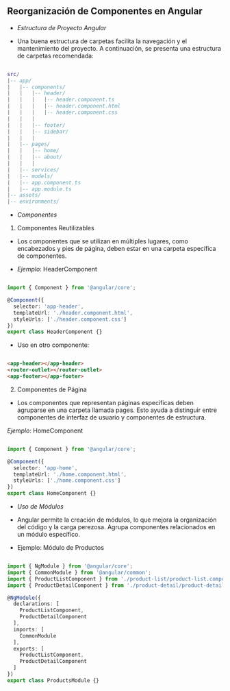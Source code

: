 ## Reorganización de Componentes en Angular

- *Estructura de Proyecto Angular*

- Una buena estructura de carpetas facilita la navegación y el mantenimiento del proyecto. A continuación, se presenta una estructura de carpetas recomendada:

```lua

src/
|-- app/
|   |-- components/
|   |   |-- header/
|   |   |   |-- header.component.ts
|   |   |   |-- header.component.html
|   |   |   |-- header.component.css
|   |   |
|   |   |-- footer/
|   |   |-- sidebar/
|   |   |
|   |-- pages/
|   |   |-- home/
|   |   |-- about/
|   |   |
|   |-- services/
|   |-- models/
|   |-- app.component.ts
|   |-- app.module.ts
|-- assets/
|-- environments/
```

- *Componentes*

1. Componentes Reutilizables

- Los componentes que se utilizan en múltiples lugares, como encabezados y pies de página, deben estar en una carpeta específica de componentes.

- *Ejemplo*: HeaderComponent

```typescript

import { Component } from '@angular/core';

@Component({
  selector: 'app-header',
  templateUrl: './header.component.html',
  styleUrls: ['./header.component.css']
})
export class HeaderComponent {}
```

- Uso en otro componente:

```html

<app-header></app-header>
<router-outlet></router-outlet>
<app-footer></app-footer>
```

2. Componentes de Página
- Los componentes que representan páginas específicas deben agruparse en una carpeta llamada pages. Esto ayuda a distinguir entre componentes de interfaz de usuario y componentes de estructura.

*Ejemplo*: HomeComponent

```typescript

import { Component } from '@angular/core';

@Component({
  selector: 'app-home',
  templateUrl: './home.component.html',
  styleUrls: ['./home.component.css']
})
export class HomeComponent {}
```

- *Uso de Módulos*

- Angular permite la creación de módulos, lo que mejora la organización del código y la carga perezosa. Agrupa componentes relacionados en un módulo específico.

- Ejemplo: Módulo de Productos

```typescript

import { NgModule } from '@angular/core';
import { CommonModule } from '@angular/common';
import { ProductListComponent } from './product-list/product-list.component';
import { ProductDetailComponent } from './product-detail/product-detail.component';

@NgModule({
  declarations: [
    ProductListComponent,
    ProductDetailComponent
  ],
  imports: [
    CommonModule
  ],
  exports: [
    ProductListComponent,
    ProductDetailComponent
  ]
})
export class ProductsModule {}
